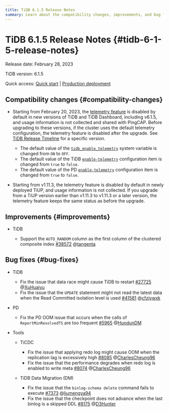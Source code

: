 ```yaml
---
title: TiDB 6.1.5 Release Notes
summary: Learn about the compatibility changes, improvements, and bug fixes in TiDB 6.1.5.
---
```


# TiDB 6.1.5 Release Notes {#tidb-6-1-5-release-notes}

Release date: February 28, 2023

TiDB version: 6.1.5

Quick access: [Quick start](https://docs.pingcap.com/tidb/v6.1/quick-start-with-tidb) | [Production deployment](https://docs.pingcap.com/tidb/v6.1/production-deployment-using-tiup)

## Compatibility changes {#compatibility-changes}

-   Starting from February 20, 2023, the [telemetry feature](/telemetry.md) is disabled by default in new versions of TiDB and TiDB Dashboard, including v6.1.5, and usage information is not collected and shared with PingCAP. Before upgrading to these versions, if the cluster uses the default telemetry configuration, the telemetry feature is disabled after the upgrade. See [TiDB Release Timeline](/releases/release-timeline.md) for a specific version.

    -   The default value of the [`tidb_enable_telemetry`](/system-variables.md#tidb_enable_telemetry-new-in-v402) system variable is changed from `ON` to `OFF`.
    -   The default value of the TiDB [`enable-telemetry`](/tidb-configuration-file.md#enable-telemetry-new-in-v402) configuration item is changed from `true` to `false`.
    -   The default value of the PD [`enable-telemetry`](/pd-configuration-file.md#enable-telemetry) configuration item is changed from `true` to `false`.

-   Starting from v1.11.3, the telemetry feature is disabled by default in newly deployed TiUP, and usage information is not collected. If you upgrade from a TiUP version earlier than v1.11.3 to v1.11.3 or a later version, the telemetry feature keeps the same status as before the upgrade.

## Improvements {#improvements}

-   TiDB

    -   Support the `AUTO_RANDOM` column as the first column of the clustered composite index [#38572](https://github.com/pingcap/tidb/issues/38572) @[tangenta](https://github.com/tangenta)

## Bug fixes {#bug-fixes}

-   TiDB

    -   Fix the issue that data race might cause TiDB to restart [#27725](https://github.com/pingcap/tidb/issues/27725) @[XuHuaiyu](https://github.com/XuHuaiyu)
    -   Fix the issue that the `UPDATE` statement might not read the latest data when the Read Committed isolation level is used [#41581](https://github.com/pingcap/tidb/issues/41581) @[cfzjywxk](https://github.com/cfzjywxk)

<!---->

-   PD

    -   Fix the PD OOM issue that occurs when the calls of `ReportMinResolvedTS` are too frequent [#5965](https://github.com/tikv/pd/issues/5965) @[HundunDM](https://github.com/HunDunDM)

<!---->

-   Tools

    -   TiCDC

        -   Fix the issue that applying redo log might cause OOM when the replication lag is excessively high [#8085](https://github.com/pingcap/tiflow/issues/8085) @[CharlesCheung96](https://github.com/CharlesCheung96)
        -   Fix the issue that the performance degrades when redo log is enabled to write meta [#8074](https://github.com/pingcap/tiflow/issues/8074) @[CharlesCheung96](https://github.com/CharlesCheung96)

    -   TiDB Data Migration (DM)

        -   Fix the issue that the `binlog-schema delete` command fails to execute [#7373](https://github.com/pingcap/tiflow/issues/7373) @[liumengya94](https://github.com/liumengya94)
        -   Fix the issue that the checkpoint does not advance when the last binlog is a skipped DDL [#8175](https://github.com/pingcap/tiflow/issues/8175) @[D3Hunter](https://github.com/D3Hunter)
